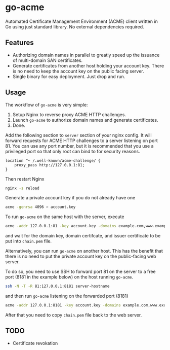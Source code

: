 # go-acme

Automated Certificate Management Environment (ACME) client written in Go using
just standard library. No external dependencies required.

## Features

- Authorizing domain names in parallel to greatly speed up the
    issuance of multi-domain SAN certificates.
- Generate certificates from another host holding your account key. There is no
    need to keep the account key on the public facing server.
- Single binary for easy deployment. Just drop and run.


## Usage

The workflow of `go-acme` is very simple:

1. Setup Nginx to reverse proxy ACME HTTP challenges.
2. Launch `go-acme` to authorize domain names and generate certificates.
3. Done.


Add the following section to `server` section of your nginx config. It will
forward requests for ACME HTTP challenges to a server listening on port 81. You
can use any port number, but it is recommended that you use a privileged port so
that only root can bind to for security reasons.

```nginx
location ^~ /.well-known/acme-challenge/ {
    proxy_pass http://127.0.0.1:81;
}
```

Then restart Nginx

```sh
nginx -s reload
```

Generate a private account key if you do not already have one

```sh
acme -genrsa 4096 > account.key
```


To run `go-acme` on the same host with the server, execute

```sh
acme -addr 127.0.0.1:81 -key account.key -domains example.com,www.example.com > chain.pem
```

and wait for the domain key, domain certifcate, and issuer certificate to be put
into `chain.pem` file.


Alternatively, you can run `go-acme` on another host. This has the benefit that
there is no need to put the private account key on the public-facing web server.

To do so, you need to use SSH to forward port 81 on the server to a free port
(8181 in the example below) on the host running `go-acme`.

```sh
ssh -N -T -R 81:127.0.0.1:8181 server-hostname
```

and then run `go-acme` listening on the forwarded port (8181)

```sh
acme -addr 127.0.0.1:8181 -key account.key -domains example.com,www.example.com > chain.pem
```

After that you need to copy `chain.pem` file back to the web server.




## TODO

- Certificate revokation
